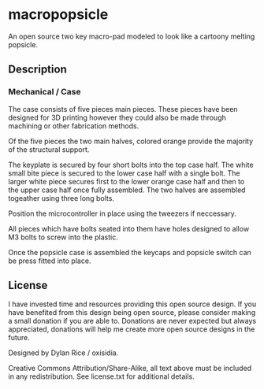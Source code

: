 # macropopsicle
An open source two key macro-pad modeled to look like a cartoony melting popsicle. 

## Description

### Mechanical / Case

The case consists of five pieces main pieces. These pieces have been designed for 3D printing however they could also be made through machining or other fabrication methods. 

Of the five pieces the two main halves, colored orange provide the majority of the structural support.

The keyplate is secured by four short bolts into the top case half. The white small bite piece is secured to the lower case half with a single bolt. The larger white piece secures first to the lower orange case half and then to the upper case half once fully assembled. The two halves are assembled togeather using three long bolts. 

Position the microcontroller in place using the tweezers if neccessary. 

All pieces which have bolts seated into them have holes designed to allow M3 bolts to screw into the plastic.

Once the popsicle case is assembled the keycaps and popsicle switch can be press fitted into place. 

## License
I have invested time and resources providing this open source design. If you have benefited from this design being open source, please consider making a small donation if you are able to. Donations are never expected but always appreciated, donations will help me create more open source designs in the future.

Designed by Dylan Rice / oxisidia. 

Creative Commons Attribution/Share-Alike, all text above must be included in any redistribution. See license.txt for additional details.
